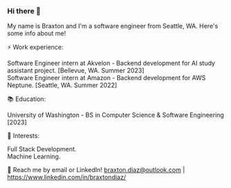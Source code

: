 ### Hi there 👋
My name is Braxton and I'm a software engineer from Seattle, WA. Here's some info about me!

⚡ Work experience:

Software Engineer intern at Akvelon - Backend development for AI study assistant project. [Bellevue, WA. Summer 2023]<br>
Software Engineer intern at Amazon - Backend development for AWS Neptune. [Seattle, WA. Summer 2022]

📚 Education:

University of Washington - BS in Computer Science & Software Engineering [2023]

🌱 Interests:

Full Stack Development. <br>
Machine Learning.

💬 Reach me by email or LinkedIn! braxton.diaz@outlook.com | https://www.linkedin.com/in/braxtondiaz/

